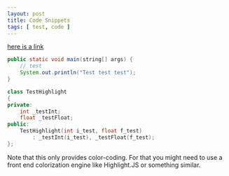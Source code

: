 ```yaml
---
layout: post
title: Code Snippets
tags: [ test, code ]
---
```


[here is a link]({{site.baseurl}}/tags)

```java
public static void main(string[] args) {
	// test
	System.out.println("Test test test");
}
```

```c++
class TestHighlight
{
private:
	int _testInt;
	float _testFloat;
public:
	TestHighlight(int i_test, float f_test)
		: _testInt(i_test), _testFloat(f_test);
};
```

Note that this only provides color-coding. For that you might need to use a front end colorization engine like Highlight.JS or something similar.
